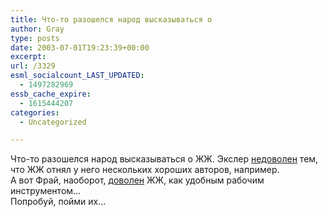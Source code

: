 ```yaml
---
title: Что-то разошелся народ высказываться о
author: Gray
type: posts
date: 2003-07-01T19:23:39+00:00
excerpt:
url: /3329
esml_socialcount_LAST_UPDATED:
  - 1497282969
essb_cache_expire:
  - 1615444207
categories:
  - Uncategorized

---
```








Что-то разошелся народ высказываться о ЖЖ. Экслер <a href="http://www.exler.ru/expromt/02-07-2003.htm" target="_blank">недоволен</a> тем, что ЖЖ отнял у него нескольких хороших авторов, например.  
А вот Фрай, наоборот, <a href="http://www.russ.ru/krug/20030627_mf.html" target="_blank">доволен</a> ЖЖ, как удобным рабочим инструментом&#8230;  
Попробуй, пойми их&#8230;